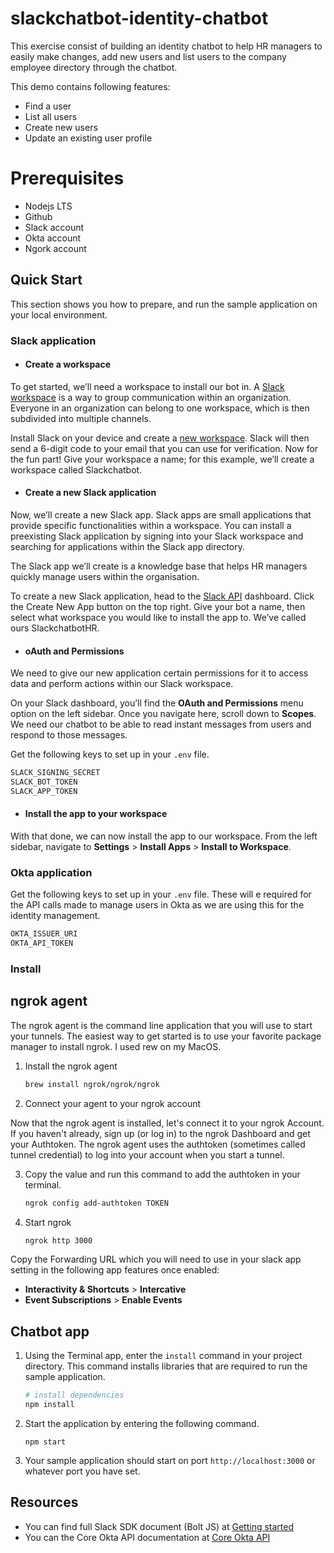 # slackchatbot-identity-chatbot
This exercise consist of building an identity chatbot to help HR managers to easily make changes, add new users and list users to the company employee directory through the chatbot.

This demo contains following features:

- Find a user
- List all users
- Create new users
- Update an existing user profile

# Prerequisites

- Nodejs LTS
- Github
- Slack account
- Okta account
- Ngork account

## Quick Start

This section shows you how to prepare, and run the sample application on your local environment.

### Slack application
- #### Create a workspace
To get started, we’ll need a workspace to install our bot in. A [Slack workspace](https://slack.com/intl/en-ng/help/articles/212675257-Join-a-Slack-workspace#:~:text=A%20Slack%20workspace%20is%20made,separate%20account%20for%20each%20one) is a way to group communication within an organization. Everyone in an organization can belong to one workspace, which is then subdivided into multiple channels.

Install Slack on your device and create a [new workspace](https://slack.com/create#email). Slack will then send a 6-digit code to your email that you can use for verification. Now for the fun part! Give your workspace a name; for this example, we’ll create a workspace called Slackchatbot.

- #### Create a new Slack application
Now, we’ll create a new Slack app. Slack apps are small applications that provide specific functionalities within a workspace. You can install a preexisting Slack application by signing into your Slack workspace and searching for applications within the Slack app directory.

The Slack app we’ll create is a knowledge base that helps HR managers quickly manage users within the organisation.

To create a new Slack application, head to the [Slack API](https://api.slack.com/apps/) dashboard. Click the Create New App button on the top right. Give your bot a name, then select what workspace you would like to install the app to. We’ve called ours SlackchatbotHR.

- #### oAuth and Permissions
We need to give our new application certain permissions for it to access data and perform actions within our Slack workspace.

On your Slack dashboard, you’ll find the **OAuth and Permissions** menu option on the left sidebar. Once you navigate here, scroll down to **Scopes**. We need our chatbot to be able to read instant messages from users and respond to those messages.

Get the following keys to set up in your `.env` file.
``` bash
SLACK_SIGNING_SECRET
SLACK_BOT_TOKEN
SLACK_APP_TOKEN
```

- #### Install the app to your workspace
With that done, we can now install the app to our workspace. From the left sidebar, navigate to **Settings** > **Install Apps** > **Install to Workspace**.

### Okta application
Get the following keys to set up in your `.env` file. These will e required for the API calls made to manage users in Okta as we are using this for the identity management.
``` bash
OKTA_ISSUER_URI
OKTA_API_TOKEN
```

### Install

## ngrok agent
The ngrok agent is the command line application that you will use to start your tunnels. The easiest way to get started is to use your favorite package manager to install ngrok. I used rew on my MacOS.
1. Install the ngrok agent
    ``` bash
    brew install ngrok/ngrok/ngrok
    ```
2. Connect your agent to your ngrok account

Now that the ngrok agent is installed, let's connect it to your ngrok Account. If you haven't already, sign up (or log in) to the ngrok Dashboard and get your Authtoken. The ngrok agent uses the authtoken (sometimes called tunnel credential) to log into your account when you start a tunnel.

3. Copy the value and run this command to add the authtoken in your terminal.
    ``` bash
    ngrok config add-authtoken TOKEN
    ```
4. Start ngrok
    ``` bash
    ngrok http 3000
    ```
Copy the Forwarding URL which you will need to use in your slack app setting in the following app features once enabled:

- **Interactivity & Shortcuts** > **Intercative**
- **Event Subscriptions** > **Enable Events**

## Chatbot app

1. Using the Terminal app, enter the `install` command in your project directory. This command installs libraries that are required to run the sample application.
    ``` bash
    # install dependencies
    npm install
    ```
2. Start the application by entering the following command.
    ```
    npm start
    ```
3. Your sample application should start on port `http://localhost:3000` or whatever port you have set.


## Resources

- You can find full Slack SDK document (Bolt JS) at [Getting started](https://slack.dev/bolt-js/tutorial/getting-started)
- You can the Core Okta API documentation at [Core Okta API](https://developer.okta.com/docs/reference/core-okta-api/)

